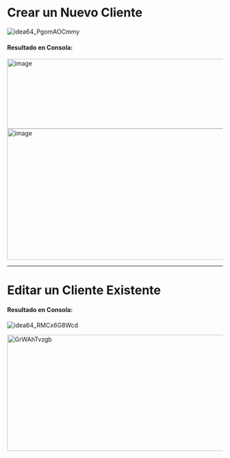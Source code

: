 # Crear un Nuevo Cliente

![idea64_PgomAOCmmy](https://github.com/user-attachments/assets/c6fb5ef2-9ac2-4a84-a15c-c44c2d1b0ad5)

<h4>Resultado en Consola:</h4>

<img width="1385" height="163" alt="image" src="https://github.com/user-attachments/assets/0edb3dae-3cc6-4e0c-ad35-658748609334" />

<img width="878" height="306" alt="image" src="https://github.com/user-attachments/assets/01458141-7cfb-43e3-be9c-0588eaac1e1a" />

<hr>

# Editar un Cliente Existente

<h4>Resultado en Consola:</h4>

![idea64_RMCx6G8Wcd](https://github.com/user-attachments/assets/73635565-923e-4b81-ab9e-585761fc7331)

<img width="834" height="271" alt="GrWAhTvzgb" src="https://github.com/user-attachments/assets/23cda26c-904d-495d-b0b5-053f3028fa1b" />
